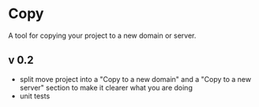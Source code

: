 Copy
====

A tool for copying your project to a new domain or server.

v 0.2
-----

- split move project into a "Copy to a new domain" and a "Copy to a new server" section to make it clearer what you are doing
- unit tests
